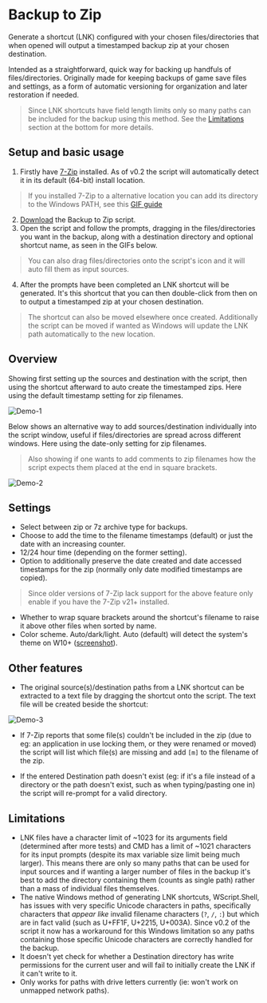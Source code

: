 # Backup to Zip
Generate a shortcut (LNK) configured with your chosen files/directories that when opened will output a timestamped backup zip at your chosen destination.

Intended as a straightforward, quick way for backing up handfuls of files/directories. Originally made for keeping backups of game save files and settings, as a form of automatic versioning for organization and later restoration if needed.
> Since LNK shortcuts have field length limits only so many paths can be included for the backup using this method. See the [Limitations](#limitations) section at the bottom for more details.

## Setup and basic usage

1. Firstly have [7-Zip](https://www.7-zip.org/index.html) installed. As of v0.2 the script will automatically detect it in its default (64-bit) install location.
> If you installed 7-Zip to a alternative location you can add its directory to the Windows PATH, see this [GIF guide](https://user-images.githubusercontent.com/34178938/179670355-82005d39-8277-42cf-a49f-05045e3b8699.gif)
2. [Download](https://github.com/chocmake/Backup-to-Zip/releases/latest/download/Backup.to.Zip.zip) the Backup to Zip script.
3. Open the script and follow the prompts, dragging in the files/directories you want in the backup, along with a destination directory and optional shortcut name, as seen in the GIFs below.
> You can also drag files/directories onto the script's icon and it will auto fill them as input sources.
4. After the prompts have been completed an LNK shortcut will be generated. It's this shortcut that you can then double-click from then on to output a timestamped zip at your chosen destination.

> The shortcut can also be moved elsewhere once created. Additionally the script can be moved if wanted as Windows will update the LNK path automatically to the new location.

## Overview

Showing first setting up the sources and destination with the script, then using the shortcut afterward to auto create the timestamped zips. Here using the default timestamp setting for zip filenames.

![Demo-1](https://user-images.githubusercontent.com/34178938/179670325-24cfa20f-a239-4b8a-b343-c62c27da9365.gif)

Below shows an alternative way to add sources/destination individually into the script window, useful if files/directories are spread across different windows. Here using the date-only setting for zip filenames.

> Also showing if one wants to add comments to zip filenames how the script expects them placed at the end in square brackets.

![Demo-2](https://user-images.githubusercontent.com/34178938/179670339-4cb5fda0-bfac-4c8b-a6c1-7222cd86d984.gif)

## Settings

- Select between zip or 7z archive type for backups.
- Choose to add the time to the filename timestamps (default) or just the date with an increasing counter.
- 12/24 hour time (depending on the former setting).
- Option to additionally preserve the date created and date accessed timestamps for the zip (normally only date modified timestamps are copied).
> Since older versions of 7-Zip lack support for the above feature only enable if you have the 7-Zip v21+ installed.
- Whether to wrap square brackets around the shortcut's filename to raise it above other files when sorted by name.
- Color scheme. Auto/dark/light. Auto (default) will detect the system's theme on W10+ ([screenshot](https://user-images.githubusercontent.com/34178938/179670392-4f23af1f-eaed-4c13-bbf3-7bc45f90020f.png)).

## Other features

- The original source(s)/destination paths from a LNK shortcut can be extracted to a text file by dragging the shortcut onto the script. The text file will be created beside the shortcut:

![Demo-3](https://user-images.githubusercontent.com/34178938/179670347-6faec160-1bdd-4bcd-b970-afeb6f719e22.gif)

- If 7-Zip reports that some file(s) couldn't be included in the zip (due to eg: an application in use locking them, or they were renamed or moved) the script will list which file(s) are missing and add `[m]` to the filename of the zip.

- If the entered Destination path doesn't exist (eg: if it's a file instead of a directory or the path doesn't exist, such as when typing/pasting one in) the script will re-prompt for a valid directory.

## Limitations

- LNK files have a character limit of ~1023 for its arguments field (determined after more tests) and CMD has a limit of ~1021 characters for its input prompts (despite its max variable size limit being much larger). This means there are only so many paths that can be used for input sources and if wanting a larger number of files in the backup it's best to add the directory containing them (counts as single path) rather than a mass of individual files themselves.
- The native Windows method of generating LNK shortcuts, WScript.Shell, has issues with very specific Unicode characters in paths, specifically characters that *appear like* invalid filename characters (`?`, `/`, `:`) but which are in fact valid (such as U+FF1F, U+2215, U+003A). Since v0.2 of the script it now has a workaround for this Windows limitation so any paths containing those specific Unicode characters are correctly handled for the backup.
- It doesn't yet check for whether a Destination directory has write permissions for the current user and will fail to initially create the LNK if it can't write to it.
- Only works for paths with drive letters currently (ie: won't work on unmapped network paths).
